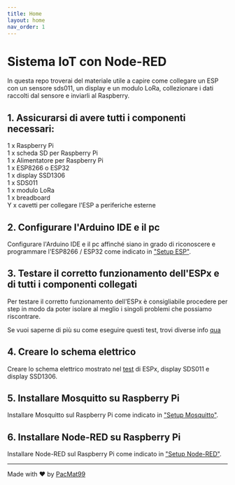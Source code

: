 ```yaml
---
title: Home
layout: home
nav_order: 1
---
```


# Sistema IoT con Node-RED

In questa repo troverai del materiale utile a capire come collegare un ESP con un sensore sds011, un display e un modulo LoRa, collezionare i dati raccolti dal sensore e inviarli al Raspberry.

## 1. Assicurarsi di avere tutti i componenti necessari:

1 x Raspberry Pi  
1 x scheda SD per Raspberry Pi  
1 x Alimentatore per Raspberry Pi  
1 x ESP8266 o ESP32  
1 x display SSD1306  
1 x SDS011  
1 x modulo LoRa  
1 x breadboard  
Y x cavetti per collegare l'ESP a periferiche esterne  

## 2. Configurare l'Arduino IDE e il pc

Configurare l'Arduino IDE e il pc affinché siano in grado di riconoscere e programmare l'ESP8266 / ESP32 come indicato in ["Setup ESP"](./esp_setup.html).

## 3. Testare il corretto funzionamento dell'ESPx e di tutti i componenti collegati

Per testare il corretto funzionamento dell'ESPx è consigliabile procedere per step in modo da poter isolare al meglio i singoli problemi che possiamo riscontrare.

Se vuoi saperne di più su come eseguire questi test, trovi diverse info [qua](./esp_tests.html)

## 4. Creare lo schema elettrico

Creare lo schema elettrico mostrato nel [test](./tests/sds011_display_test.html) di ESPx, display SDS011 e display SSD1306.

## 5. Installare Mosquitto su Raspberry Pi

Installare Mosquitto sul Raspberry Pi come indicato in ["Setup Mosquitto"](./mosquitto_setup.html).

## 6. Installare Node-RED su Raspberry Pi

Installare Node-RED sul Raspberry Pi come indicato in ["Setup Node-RED"](./nodered_setup.html).

----

Made with &hearts; by [PacMat99](https://github.com/PacMat99)